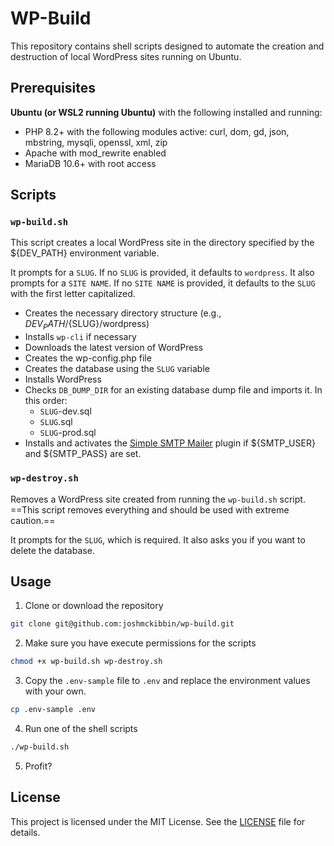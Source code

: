 # WP-Build

This repository contains shell scripts designed to automate the creation and destruction of local WordPress sites running on Ubuntu.

## Prerequisites

**Ubuntu (or WSL2 running Ubuntu)** with the following installed and running:
- PHP 8.2+ with the following modules active: curl, dom, gd, json, mbstring, mysqli, openssl, xml, zip
- Apache with mod_rewrite enabled
- MariaDB 10.6+ with root access

## Scripts

### `wp-build.sh`
This script creates a local WordPress site in the directory specified by the ${DEV_PATH} environment variable.

It prompts for a `SLUG`. If no `SLUG` is provided, it defaults to `wordpress`.
It also prompts for a `SITE NAME`. If no `SITE NAME` is provided, it defaults to the `SLUG` with the first letter capitalized.

- Creates the necessary directory structure (e.g., ${DEV_PATH}/${SLUG}/wordpress)
- Installs `wp-cli` if necessary
- Downloads the latest version of WordPress
- Creates the wp-config.php file
- Creates the database using the `SLUG` variable
- Installs WordPress
- Checks `DB_DUMP_DIR` for an existing database dump file and imports it. In this order:
	- `SLUG`-dev.sql
	- `SLUG`.sql
	- `SLUG`-prod.sql
- Installs and activates the [Simple SMTP Mailer](https://wordpress.org/plugins/simple-smtp-mailer) plugin if ${SMTP_USER} and ${SMTP_PASS} are set.

### `wp-destroy.sh`
Removes a WordPress site created from running the `wp-build.sh` script.
==This script removes everything and should be used with extreme caution.==

It prompts for the `SLUG`, which is required.
It also asks you if you want to delete the database.

## Usage

1. Clone or download the repository

```sh
git clone git@github.com:joshmckibbin/wp-build.git
```

2. Make sure you have execute permissions for the scripts

```sh
chmod +x wp-build.sh wp-destroy.sh
```

3. Copy the `.env-sample` file to `.env` and replace the environment values with your own.

```sh
cp .env-sample .env
```

4. Run one of the shell scripts

```sh
./wp-build.sh
```

5. Profit?

## License

This project is licensed under the MIT License. See the [LICENSE](LICENSE) file for details.